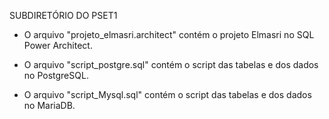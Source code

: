 SUBDIRETÓRIO DO PSET1

   - O arquivo "projeto_elmasri.architect" contém o projeto Elmasri no SQL Power Architect.

   - O arquivo "script_postgre.sql" contém o script das tabelas e dos dados no PostgreSQL.

   - O arquivo "script_Mysql.sql" contém o script das tabelas e dos dados no MariaDB.
